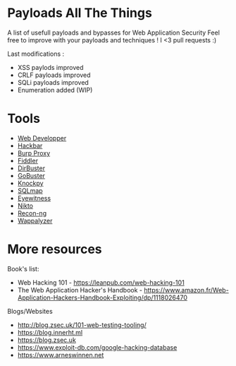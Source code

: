 # Payloads All The Things
A list of usefull payloads and bypasses for Web Application Security
Feel free to improve with your payloads and techniques !
I <3 pull requests :)

Last modifications :
* XSS paylods improved
* CRLF payloads improved
* SQLi payloads improved
* Enumeration added (WIP)

# Tools

* [Web Developper](https://addons.mozilla.org/en-Gb/firefox/addon/web-developer/)
* [Hackbar](https://addons.mozilla.org/en-Gb/firefox/addon/hackbar/?src=search)
* [Burp Proxy](https://portswigger.net)
* [Fiddler](https://www.telerik.com/download/fiddler)
* [DirBuster](https://sourceforge.net/projects/dirbuster/)
* [GoBuster](https://github.com/OJ/gobuster)
* [Knockpy](https://github.com/guelfoweb/knock)
* [SQLmap](http://sqlmap.org)
* [Eyewitness](https://github.com/ChrisTruncer/EyeWitness)
* [Nikto](https://cirt.net/nikto2)
* [Recon-ng](https://bitbucket.org/LaNMaSteR53/recon-ng)
* [Wappalyzer](https://wappalyzer.com/download)

# More resources
Book's list:
* Web Hacking 101 - https://leanpub.com/web-hacking-101
* The Web Application Hacker's Handbook - https://www.amazon.fr/Web-Application-Hackers-Handbook-Exploiting/dp/1118026470  

Blogs/Websites
* http://blog.zsec.uk/101-web-testing-tooling/
* https://blog.innerht.ml
* https://blog.zsec.uk
* https://www.exploit-db.com/google-hacking-database
* https://www.arneswinnen.net